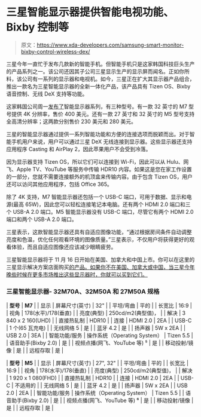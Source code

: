 # 三星智能显示器提供智能电视功能、Bixby 控制等

> 原文：<https://www.xda-developers.com/samsung-smart-monitor-bixby-control-wireless-dex/>

三星今年一直忙于发布几款新的智能手机。但智能手机只是这家韩国科技巨头生产的产品系列之一。该公司还因其子公司三星显示生产的显示屏而闻名。正如你所料，该公司有一系列的显示器和电视机。如今，三星正在扩大其显示器产品组合，推出一款名为三星智能显示器的全新一体化产品，该产品具有 Tizen OS、Bixby 语音控制、无线 DeX 支持等功能。

这家韩国公司周一[发布了](https://news.samsung.com/global/samsung-announces-global-availability-of-new-lifestyle-smart-monitor)智能显示器系列，有三种型号。有一款 32 英寸的 M7 型号提供 4K 分辨率，售价 400 美元。还有一款 27 英寸和 32 英寸的 M5 型号支持全高清分辨率；这两款分别售价 230 美元和 280 美元。

三星的智能显示器通过提供一系列智能功能和方便的连接选项而脱颖而出。对于智能手机用户来说，用户可以通过三星 DeX 无线连接到显示器。这些显示器还支持应用程序 Casting 和 AirPlay 2，因此苹果用户不会受到冷落。

因为显示器支持 Tizen OS，所以它们可以连接到 Wi-Fi，因此可以从 Hulu、网飞、Apple TV、YouTube 等服务中传输 HDR10 内容。如果这是您在家工作设置的一部分，您就不需要连接额外的机顶盒来传输内容。由于包含 Tizen OS，用户还可以访问其他应用程序，包括 Office 365。

除了 4K 支持，M7 智能显示器还包括一个 USB-C 端口，可用于数据、显示和电源(最高 65W)，因此您可以轻松连接笔记本电脑。还有两个 HDMI 2.0 端口和三个 USB-A 2.0 端口。M5 智能显示器没有 USB-C 端口，尽管它有两个 HDMI 2.0 端口和两个 USB-A 2.0 端口。

三星表示，这款智能显示器还具有自适应图像功能，“通过根据房间条件自动调整亮度和色温，优化任何观看环境的图像质量。”三星表示，不仅用户将获得更好的观看体验，而且自适应图像还应该减少眼睛疲劳。

三星智能显示器将于 11 月 16 日开始在美国、加拿大和中国上市。你可以在这里的三星显示解决方案店面购买[的产品。如果你不在美国、加拿大或中国，当三星今年晚些时候在更多市场推出这些显示器时，你就可以买到它们。](https://displaysolutions.samsung.com/monitor/flat)

### 三星智能显示器- 32M70A、32M50A 和 27M50A 规格

| **型号** | **M7** |
| 显示 | 屏幕尺寸(英寸) | 32" |
| 平坦/弯曲 | 平的 |
| 长宽比 | 16:9 |
| 视角 | 178(水平)/178(垂直) |
| 亮度(典型) | 250cd/m2(典型值)， |
| 解决 | 3 840 x 2 160(UHD) |
| 直接热轧制 | HDR10 |
| 连接 | HDMI 2.0 | 2EA |
| USB-C | 1 个(65 瓦充电) |
| 无线网络 5 | 是 |
| 蓝牙 4.2 | 是 |
| 扬声器 | 5W x 2EA |
| USB 2.0 | 3EA |
| 智能功能/服务 | 操作系统（Operating System） | Tizen 5.5 |
| 语音助手(Bixby 2.0) | 是 |
| 视频点播(网飞、YouTube 等) ⁵ | 是 |
| 移动投射/镜像 | 是 |
| 远程存取 | 是 |

| **型号** | **M5** |
| 显示 | 屏幕尺寸(英寸) | 27", 32" |
| 平坦/弯曲 | 平的 |
| 长宽比 | 16:9 |
| 视角 | 178(水平)/178(垂直) |
| 亮度(典型) | 250cd/m2(典型值)， |
| 解决 | 1 920 x 1 080(FHD) |
| 直接热轧制 | HDR10 |
| 连接 | HDMI 2.0 | 2EA |
| USB-C | 不适用的 |
| 无线网络 5 | 是 |
| 蓝牙 4.2 | 是 |
| 扬声器 | 5W x 2EA |
| USB 2.0 | 2EA |
| 智能功能/服务 | 操作系统（Operating System） | Tizen 5.5 |
| 语音助手(Bixby 2.0) | 是 |
| 视频点播(网飞、YouTube 等) ⁶ | 是 |
| 移动投射/镜像 | 是 |
| 远程存取 | 是 |